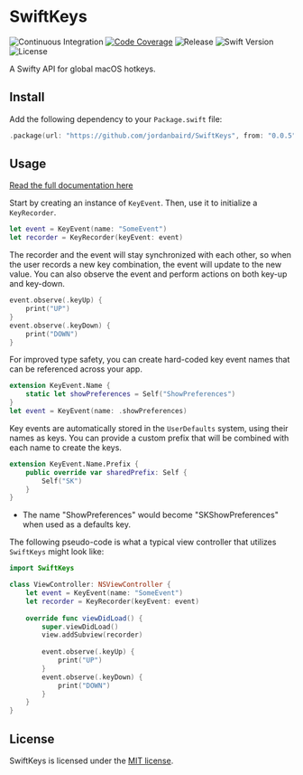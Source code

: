 # SwiftKeys

![Continuous Integration](https://img.shields.io/circleci/build/github/jordanbaird/SwiftKeys/main)
[![Code Coverage](https://codecov.io/gh/jordanbaird/SwiftKeys/branch/main/graph/badge.svg?token=PARNSVMN0H)](https://codecov.io/gh/jordanbaird/SwiftKeys)
![Release](https://img.shields.io/github/v/release/jordanbaird/SwiftKeys)
![Swift Version](https://img.shields.io/badge/Swift-5.5%2B-orange)
![License](https://img.shields.io/github/license/jordanbaird/SwiftKeys)

A Swifty API for global macOS hotkeys.

## Install

Add the following dependency to your `Package.swift` file:

```swift
.package(url: "https://github.com/jordanbaird/SwiftKeys", from: "0.0.5")
```

## Usage

[Read the full documentation here](https://jordanbaird.github.io/SwiftKeys/documentation/swiftkeys)

Start by creating an instance of `KeyEvent`. Then, use it to initialize a `KeyRecorder`.

```swift
let event = KeyEvent(name: "SomeEvent")
let recorder = KeyRecorder(keyEvent: event)
```

The recorder and the event will stay synchronized with each other, so when the user records a new key combination, the event will update to the new value. You can also observe the event and perform actions on both key-up and key-down.

```swift
event.observe(.keyUp) {
    print("UP")
}
event.observe(.keyDown) {
    print("DOWN")
}
```

For improved type safety, you can create hard-coded key event names that can be referenced across your app.

```swift
extension KeyEvent.Name {
    static let showPreferences = Self("ShowPreferences")
}
let event = KeyEvent(name: .showPreferences)
```

Key events are automatically stored in the `UserDefaults` system, using their names as keys. You can provide a custom prefix that will be combined with each name to create the keys.

```swift
extension KeyEvent.Name.Prefix {
    public override var sharedPrefix: Self { 
        Self("SK")
    }
}
```

- The name "ShowPreferences" would become "SKShowPreferences" when used as a defaults key.

The following pseudo-code is what a typical view controller that utilizes `SwiftKeys` might look like:

```swift
import SwiftKeys

class ViewController: NSViewController {
    let event = KeyEvent(name: "SomeEvent")
    let recorder = KeyRecorder(keyEvent: event)
    
    override func viewDidLoad() {
        super.viewDidLoad()
        view.addSubview(recorder)
        
        event.observe(.keyUp) {
            print("UP")
        }
        event.observe(.keyDown) {
            print("DOWN")
        }
    }
}
```

## License

SwiftKeys is licensed under the [MIT license](http://www.opensource.org/licenses/mit-license).
